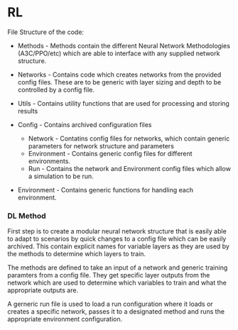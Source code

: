 # RL

File Structure of the code:

- Methods - Methods contain the different Neural Network Methodologies (A3C/PPO/etc) which are able to interface with any supplied network structure.

- Networks - Contains code which creates networks from the provided config files. These are to be generic with layer sizing and depth to be controlled by a config file.

- Utils - Contains utility functions that are used for processing and storing results

- Config - Contains archived configuration files
  - Network - Contatins config files for networks, which contain generic parameters for network structure and parameters
  - Environment - Contains generic config files for different environments.
  - Run - Contains the network and Environment config files which allow a simulation to be run.
  
- Environment - Contains generic functions for handling each environment.

### DL Method
First step is to create a modular neural network structure that is easily able to adapt to scenarios by quick changes to a config file which can be easily archived. This contain explicit names for variable layers as they are used by the methods to determine which layers to train.

The methods are defined to take an input of a network and generic training paramters from a config file. They get specific layer outputs from the network which are used to determine which variables to train and what the appropriate outputs are.

A gerneric run file is used to load a run configuration where it loads or creates a specific network, passes it to a designated method and runs the appropriate environment configuration.
